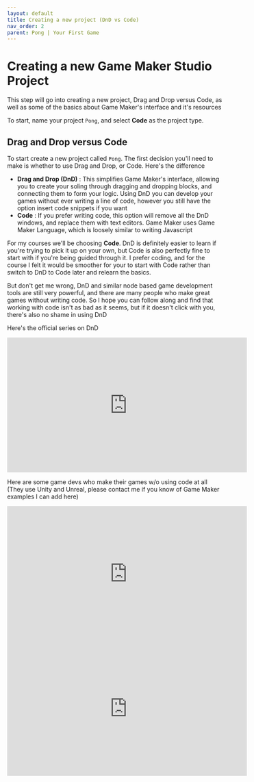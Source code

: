 ```yaml
---
layout: default
title: Creating a new project (DnD vs Code)
nav_order: 2
parent: Pong | Your First Game
---
```


# Creating a new Game Maker Studio Project

This step will go into creating a new project, Drag and Drop versus Code, as well as some of the basics about Game Maker's interface and it's resources

To start, name your project ``Pong``, and select **Code** as the project type.

## Drag and Drop versus Code

To start create a new project called ``Pong``. The first decision you'll need to make is whether to use Drag and Drop, or Code. Here's the difference

* **Drag and Drop (DnD)** : This simplifies Game Maker's interface, allowing you to create your soling through dragging and dropping blocks, and connecting them to form your logic. Using DnD you can develop your games without ever writing a line of code, however you still have the option insert code snippets if you want
* **Code** : If you prefer writing code, this option will remove all the DnD windows, and replace them with text editors. Game Maker uses Game Maker Language, which is loosely similar to writing Javascript

For my courses we'll be choosing **Code**. DnD is definitely easier to learn if you're trying to pick it up on your own, but Code is also perfectly fine to start with if you're being guided through it. I prefer coding, and for the course I felt it would be smoother for your to start with Code rather than switch to DnD to Code later and relearn the basics.

But don't get me wrong, DnD and similar node based game development tools are still very powerful, and there are many people who make great games without writing code. So I hope you can follow along and find that working with code isn't as bad as it seems, but if it doesn't click with you, there's also no shame in using DnD

Here's the official series on DnD

<iframe width="560" height="315" src="https://www.youtube.com/embed/IWXJbUHLYXA" title="YouTube video player" frameborder="0" allow="accelerometer; autoplay; clipboard-write; encrypted-media; gyroscope; picture-in-picture" allowfullscreen></iframe>

Here are some game devs who make their games w/o using code at all (They use Unity and Unreal, please contact me if you know of Game Maker examples I can add here)

<iframe width="560" height="315" src="https://www.youtube.com/embed/Y3Rs1z7it5M" title="YouTube video player" frameborder="0" allow="accelerometer; autoplay; clipboard-write; encrypted-media; gyroscope; picture-in-picture" allowfullscreen></iframe>

<iframe width="560" height="315" src="https://www.youtube.com/embed/sF3KGf5MBDo" title="YouTube video player" frameborder="0" allow="accelerometer; autoplay; clipboard-write; encrypted-media; gyroscope; picture-in-picture" allowfullscreen></iframe>
